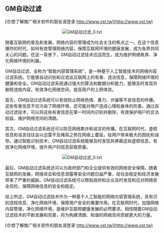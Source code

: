 ## **GM自动过滤**

[😍想了解推广相关软件的朋友请登录 http://www.vst.tw](http://www.vst.tw)

 <center><img src="https://vst.tw/MP4/tuiguang/png/5.png" alt="GM自动过滤_0.txt"></center>

随着互联网的普及和发展，网络内容的管理成为社会关注的焦点之一。在这个信息爆炸的时代，如何有效管理网络内容，保障互联网环境的健康发展，成为各界共同关心的问题。在这一背景下，GM自动过滤技术应运而生，成为维护网络秩序、净化网络环境的利器。

GM自动过滤，全称为“智能内容管理系统”，是一种基于人工智能技术的网络内容过滤系统。它能够自动识别和过滤出互联网上的有害、违法信息，保障网络环境的健康和安全。GM自动过滤系统通过强大的算法和数据分析能力，能够及时发现并删除违规内容，有效净化网络空间，提高用户的上网体验。

首先，GM自动过滤系统可以有效防止网络色情、暴力、诈骗等不良信息的传播。这些有害信息不仅污染了网络环境，还可能对用户造成心理和身体的伤害。通过自动过滤技术，可以将这些有害信息在第一时间内识别并删除，有效保护用户的合法权益，维护网络空间的清朗。

其次，GM自动过滤系统还可以防范网络欺诈和谣言的传播。在互联网时代，虚假信息和谣言往往会以迅雷不及掩耳之势在网络上蔓延，给用户带来极大的困扰和误导。通过智能识别技术，GM自动过滤系统能够及时发现并屏蔽这些虚假信息，有效净化网络环境，提升用户的信息获取质量。

 <center><img src="https://vst.tw/MP4/tuiguang/png/5.png" alt="GM自动过滤_0.txt"></center>

最后，GM自动过滤系统还可以为政府部门和企业提供有效的网络安全保障。随着互联网的发展，网络攻击和信息泄露等安全问题日益严重，给社会稳定和经济发展带来了严重的威胁。GM自动过滤系统可以帮助政府和企业及时发现和应对网络安全风险，保障网络信息的安全和稳定。

综上所述，GM自动过滤技术作为一种基于人工智能的网络内容管理系统，具有识别违规信息、净化网络环境、保障用户安全的重要作用。在互联网时代，加强网络内容管理，净化网络环境，是维护互联网健康发展的必然要求。相信随着GM自动过滤技术的不断发展和完善，将为构建清朗、和谐的网络空间贡献更大的力量。

[😍想了解推广相关软件的朋友请登录 http://www.vst.tw](http://www.vst.tw)



